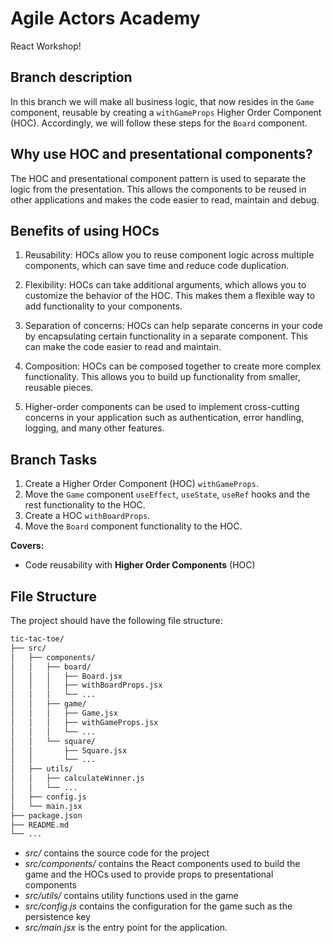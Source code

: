 # Agile Actors Academy

React Workshop!

## Branch description

In this branch we will make all business logic, that now resides in the `Game` component, reusable by creating a `withGameProps` Higher Order Component (HOC). Accordingly, we will follow these steps for the `Board` component.

## Why use HOC and presentational components?

The HOC and presentational component pattern is used to separate the logic from the presentation. This allows the components to be reused in other applications and makes the code easier to read, maintain and debug.

## Benefits of using HOCs

1. Reusability: HOCs allow you to reuse component logic across multiple components, which can save time and reduce code duplication.

2. Flexibility: HOCs can take additional arguments, which allows you to customize the behavior of the HOC. This makes them a flexible way to add functionality to your components.

3. Separation of concerns: HOCs can help separate concerns in your code by encapsulating certain functionality in a separate component. This can make the code easier to read and maintain.

4. Composition: HOCs can be composed together to create more complex functionality. This allows you to build up functionality from smaller, reusable pieces.

5. Higher-order components can be used to implement cross-cutting concerns in your application such as authentication, error handling, logging, and many other features.

## Branch Tasks

1. Create a Higher Order Component (HOC) `withGameProps`.
2. Move the `Game` component `useEffect`, `useState`, `useRef` hooks and the rest functionality to the HOC.
3. Create a HOC `withBoardProps`.
4. Move the `Board` component functionality to the HOC.

**Covers:**

- Code reusability with **Higher Order Components** (HOC)

## File Structure

The project should have the following file structure:

```bash
tic-tac-toe/
├── src/
│   ├── components/
│   │   ├── board/
│   │   │   ├── Board.jsx
│   │   │   ├── withBoardProps.jsx
│   │   │   └── ...
│   │   ├── game/
│   │   │   ├── Game.jsx
│   │   │   ├── withGameProps.jsx
│   │   │   └── ...
│   │   └── square/
│   │       ├── Square.jsx
│   │       └── ...
│   ├── utils/
│   │   ├── calculateWinner.js
│   │   └── ...
│   ├── config.js
│   └── main.jsx
├── package.json
├── README.md
└── ...
```

- _src/_ contains the source code for the project
- _src/components/_ contains the React components used to build the game and the HOCs used to provide props to presentational components
- _src/utils/_ contains utility functions used in the game
- _src/config.js_ contains the configuration for the game such as the persistence key
- _src/main.jsx_ is the entry point for the application.
